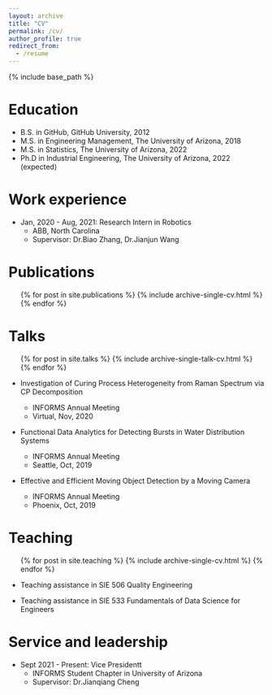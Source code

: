 ```yaml
---
layout: archive
title: "CV"
permalink: /cv/
author_profile: true
redirect_from:
  - /resume
---
```


{% include base_path %}

Education
======
* B.S. in GitHub, GitHub University, 2012
* M.S. in Engineering Management, The University of Arizona, 2018
* M.S. in Statistics, The University of Arizona, 2022
* Ph.D in Industrial Engineering, The University of Arizona, 2022 (expected)

Work experience
======
* Jan, 2020 - Aug, 2021: Research Intern in Robotics
  * ABB, North Carolina
  * Supervisor: Dr.Biao Zhang, Dr.Jianjun Wang  
  
Publications
======
  <ul>{% for post in site.publications %}
    {% include archive-single-cv.html %}
  {% endfor %}</ul>
  
Talks
======
  <ul>{% for post in site.talks %}
    {% include archive-single-talk-cv.html %}
  {% endfor %}</ul>
  
 * Investigation of Curing Process Heterogeneity from Raman Spectrum via CP Decomposition
   * INFORMS Annual Meeting
   * Virtual, Nov, 2020
  
 * Functional Data Analytics for Detecting Bursts in Water Distribution Systems
   * INFORMS Annual Meeting
   * Seattle, Oct, 2019
  
 * Effective and Efficient Moving Object Detection by a Moving Camera
   * INFORMS Annual Meeting 
   * Phoenix, Oct, 2019
  
Teaching
======
  <ul>{% for post in site.teaching %}
    {% include archive-single-cv.html %}
  {% endfor %}</ul>
 
* Teaching assistance in SIE 506 Quality Engineering

* Teaching assistance in SIE 533 Fundamentals of Data Science for Engineers
  
Service and leadership
======
* Sept 2021 - Present: Vice Presidentt
  * INFORMS Student Chapter in University of Arizona
  * Supervisor: Dr.Jianqiang Cheng
